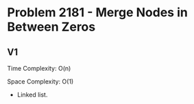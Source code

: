 # Problem 2181 - Merge Nodes in Between Zeros

## V1

Time Complexity: O(n)

Space Complexity: O(1)

- Linked list.
